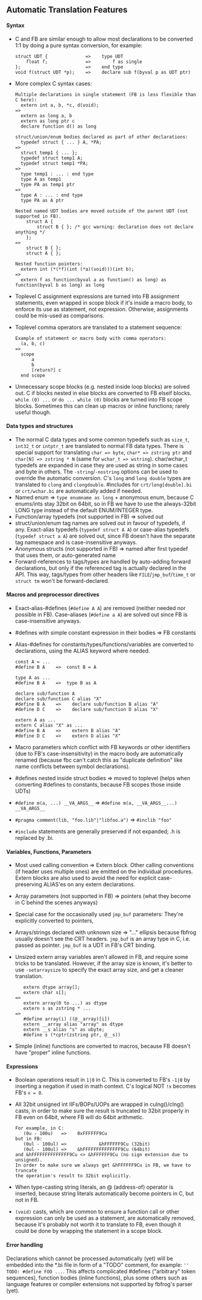 ## Automatic Translation Features

#### Syntax

* C and FB are similar enough to allow most declarations to be converted 1:1 by
doing a pure syntax conversion, for example:

    ```
    struct UDT {              =>    type UDT
        float f;              =>        f as single
    };                        =>    end type
    void f(struct UDT *p);    =>    declare sub f(byval p as UDT ptr)
    ```

* More complex C syntax cases:

    ```
    Multiple declarations in single statement (FB is less flexible than C here):
      extern int a, b, *c, d(void);
    =>
      extern as long a, b
      extern as long ptr c
      declare function d() as long

    struct/union/enum bodies declared as part of other declarations:
      typedef struct { ... } A, *PA;
    =>
      struct temp1 { ... };
      typedef struct temp1 A;
      typedef struct temp1 *PA;
    =>
      type temp1 : ... : end type
      type A as temp1
      type PA as temp1 ptr
    =>
      type A : ... : end type
      type PA as A ptr

    Nested named UDT bodies are moved outside of the parent UDT (not supported in FB).
        struct A {
            struct B { }; /* gcc warning: declaration does not declare anything */
        };
    =>
        struct B { };
        struct A { };

    Nested function pointers:
      extern int (*(*f)(int (*a)(void)))(int b);
    =>
      extern f as function(byval a as function() as long) as function(byval b as long) as long
    ```

* Toplevel C assignment expressions are turned into FB assignment statements,
  even wrapped in scope block if it's inside a macro body, to enforce its use as
  statement, not expression. Otherwise, assignments could be mis-used as comparisons.
* Toplevel comma operators are translated to a statement sequence:

    ```
    Example of statement or macro body with comma operators:
      (a, b, c)
    =>
      scope
          a
          b
          [return?] c
      end scope
    ```

* Unnecessary scope blocks (e.g. nested inside loop blocks) are solved out.
  C if blocks nested in else blocks are converted to FB elseif blocks.
  `while (0) ...` or `do ... while (0)` blocks are turned into FB scope blocks.
  Sometimes this can clean up macros or inline functions; rarely useful though.

#### Data types and structures

* The normal C data types and some common typedefs such as `size_t`, `int32_t` or `intptr_t` are translated to normal FB data types.
  There is special support for translating `char => byte`, `char* => zstring ptr` and `char[N] => zstring * N` (same for `wchar_t => wstring`).
  char/wchar_t typedefs are expanded in case they are used as string in some cases and byte in others.
  The `-string`/`-nostring` options can be used to override the automatic conversion.
  C's `long` and `long double` types are translated to `clong` and `clongdouble`.
  #includes for `crt/long[double].bi` or `crt/wchar.bi` are automatically added if needed.
* Named enum => `type enumname as long` + anonymous enum, because C enums/ints stay 32bit on 64bit,
  so in FB we have to use the always-32bit LONG type instead of the default ENUM/INTEGER type.
* Function/array typedefs (not supported in FB) => solved out
* struct/union/enum tag names are solved out in favour of typedefs, if any.
  Exact-alias typedefs (`typedef struct A A`) or case-alias typedefs (`typedef struct a A`) are solved out, since FB doesn't have the separate tag namespace and is case-insensitive anyways.
* Anonymous structs (not supported in FB) => named after first typedef that uses them, or auto-generated name
* Forward-references to tags/types are handled by auto-adding forward declarations,
  but only if the referenced tag is actually declared in the API. This way,
  tags/types from other headers like `FILE`/`jmp_buf`/`time_t` or `struct tm` won't be
  forward-declared.

#### Macros and preprocessor directives

* Exact-alias-#defines (`#define A A`) are removed (neither needed nor possible in FB).
  Case-aliases (`#define a A`) are solved out since FB is case-insensitive anyways.
* #defines with simple constant expression in their bodies => FB constants
* Alias-#defines for constants/types/functions/variables are converted to declarations,
  using the ALIAS keyword where needed.

    ```
    const A = ...
    #define B A    =>  const B = A

    type A as ...
    #define B A    =>  type B as A

    declare sub/function A
    declare sub/function C alias "X"
    #define B A    =>    declare sub/function B alias "A"
    #define D C    =>    declare sub/function D alias "X"

    extern A as ...
    extern C alias "X" as ...
    #define B A    =>    extern B alias "A"
    #define D C    =>    extern D alias "X"
    ```

* Macro parameters which conflict with FB keywords or other identifiers (due to
  FB's case-insensitivity) in the macro body are automatically renamed (because fbc can't catch this as
  "duplicate definition" like name conflicts between symbol declarations).
* #defines nested inside struct bodies => moved to toplevel (helps when converting #defines to constants, because FB scopes those inside UDTs)
* `#define m(a, ...) __VA_ARGS__` => `#define m(a, __VA_ARGS__...) __VA_ARGS__`
* `#pragma comment(lib, "foo.lib"|"libfoo.a")` => `#inclib "foo"`
* `#include` statements are generally preserved if not expanded; .h is replaced by .bi.

#### Variables, Functions, Parameters

* Most used calling convention => Extern block. Other calling conventions (if header uses multiple ones) are emitted on the individual procedures.
  Extern blocks are also used to avoid the need for explicit case-preserving ALIAS'es on any extern declarations.
* Array parameters (not supported in FB) => pointers (what they become in C behind the scenes anyways)
* Special case for the occasionally used `jmp_buf` parameters: They're explicitly converted to pointers,
* Arrays/strings declared with unknown size => "..." ellipsis
  because fbfrog usually doesn't see the CRT headers. `jmp_buf` is an array type in C, i.e. passed as pointer. `jmp_buf` is a UDT in FB's CRT binding.
* Unsized extern array variables aren't allowed in FB, and require some tricks to be translated.
  However, if the array size is known, it's better to use `-setarraysize` to specify the exact array size, and get a cleaner translation.

    ```
       extern dtype array[];
       extern char s[];
    =>
       extern array(0 to ...) as dtype
       extern s as zstring * ...
    =>
       #define array(i) ((@__array)[i])
       extern __array alias "array" as dtype
       extern __s alias "s" as ubyte;
       #define s (*cptr(zstring ptr, @__s))
    ```

* Simple (inline) functions are converted to macros, because FB doesn't have "proper" inline functions.

#### Expressions

* Boolean operations result in `1|0` in C. This is converted to FB's `-1|0` by inserting a negation if used in math context. C's logical NOT `!x` becomes FB's `x = 0`.
* All 32bit unsigned int IIFs/BOPs/UOPs are wrapped in culng()/clng() casts,
  in order to make sure the result is truncated to 32bit properly in FB even on 64bit,
  where FB will do 64bit arithmetic.

    ```
    For example, in C:
       (0u - 100u)   =>    0xFFFFFF9Cu
    but in FB:
       (0ul - 100ul) =>            &hFFFFFF9Cu (32bit)
       (0ul - 100ul) =>    &hFFFFFFFFFFFFFF9Cu (64bit)
    and &hFFFFFFFFFFFFFF9Cu <> &hFFFFFF9Cu (no sign extension due to unsigned).
    In order to make sure we always get &hFFFFFF9Cu in FB, we have to truncate
    the operation's result to 32bit explicitly.
    ```

* When type-casting string literals, an @ (address-of) operator is inserted, because string literals
  automatically become pointers in C, but not in FB.
* `(void)` casts, which are common to ensure a function call or other expression can only be used as a statement,
  are automatically removed, because it's probably not worth it to translate to FB,
  even though it could be done by wrapping the statement in a scope block.

#### Error handling

Declarations which cannot be processed automatically (yet) will be embedded into
the *.bi file in form of a "TODO" comment, for example: `'' TODO: #define FOO ...`.
This affects complicated #defines ("arbitrary" token sequences),
function bodies (inline functions), plus some others such as language features
or compiler extensions not supported by fbfrog's parser (yet).
